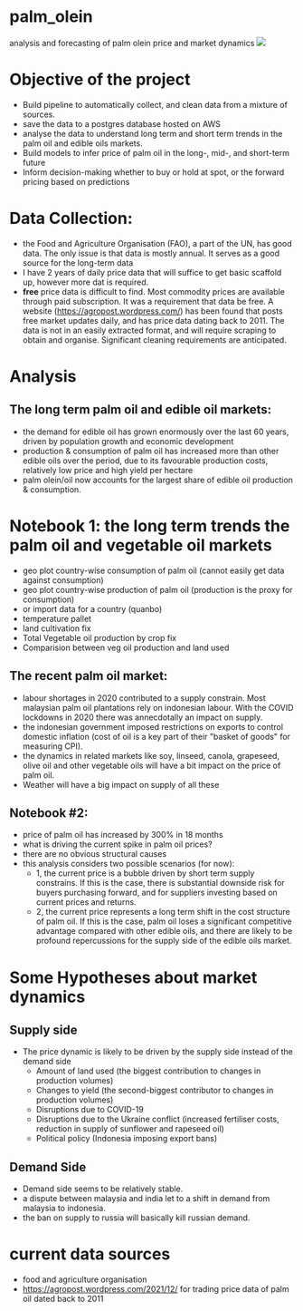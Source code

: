 # palm_olein

analysis and forecasting of palm olein price and market dynamics
![](/home/noone/Documents/GitHub/palm_olein/palm-oil.jpg)
# Objective of the project

- Build pipeline to automatically collect, and clean data from a mixture of sources.
- save the data to a postgres database hosted on AWS
- analyse the data to understand long term and short term trends in the palm oil and edible oils markets.
- Build models to infer price of palm oil in the long-, mid-, and short-term future
- Inform decision-making whether to buy or hold at spot, or the forward pricing based on predictions

# Data Collection:
- the Food and Agriculture Organisation (FAO), a part of the UN, has good data. The only issue is that data is mostly annual. It serves as a good source for the long-term data
- I have 2 years of daily price data that will suffice to get basic scaffold up, however more dat is required.
- **free** price data is difficult to find. Most commodity prices are available through paid subscription. It was a requirement that data be free. A website (https://agropost.wordpress.com/) has been found that posts free market updates daily, and has price data dating back to 2011. The data is not in an easily extracted format, and will require scraping to obtain and organise. Significant cleaning requirements are anticipated.

# Analysis

## The long term palm oil and edible oil markets:

- the demand for edible oil has grown enormously over the last 60 years, driven by population growth and economic development
- production & consumption of palm oil has increased more than other edible oils over the period, due to its favourable production costs, relatively low price and high yield per hectare
- palm olein/oil now accounts for the largest share of edible oil production & consumption.

# Notebook 1: the long term trends the palm oil and vegetable oil markets

- geo plot country-wise consumption of palm oil (cannot easily get data against consumption)
- geo plot country-wise production of palm oil (production is the proxy for consumption)
- or import data for a country (quanbo)
- temperature pallet 
- land cultivation fix
- Total Vegetable oil production by crop fix
- Comparision between veg oil production and land used

## The recent palm oil market:

- labour shortages in 2020 contributed to a supply constrain. Most
  malaysian palm oil plantations rely on indonesian labour. With the COVID lockdowns in 2020 there was annecdotally an
  impact on supply.
- the indonesian government imposed restrictions on exports to control domestic inflation (cost of oil is a key part of
  their "basket of goods" for measuring CPI).
- the dynamics in related markets like soy, linseed, canola, grapeseed, olive oil and other vegetable oils will have a
  bit impact on the price of palm oil.
- Weather will have a big impact on supply of all these

## Notebook #2:
- price of palm oil has increased by 300% in 18 months
- what is driving the current spike in palm oil prices? 
- there are no obvious structural causes
- this analysis considers two possible scenarios (for now): 
  - 1, the current price is a bubble driven by short term supply constrains. If this is the case, there is substantial downside risk for buyers purchasing forward, and for suppliers investing based on current prices and returns.
  - 2, the current price represents a long term shift in the cost structure of palm oil. If this is the case, palm oil loses a significant competitive advantage compared with other edible oils, and there are likely to be profound repercussions for the supply side of the edible oils market.

# Some Hypotheses about market dynamics

## Supply side
- The price dynamic is likely to be driven by the supply side instead of the demand side
  - Amount of land used (the biggest contribution to changes in production volumes)
  - Changes to yield (the second-biggest contributor to changes in production volumes)
  - Disruptions due to COVID-19
  - Disruptions due to the Ukraine conflict (increased fertiliser costs, reduction in supply of sunflower and rapeseed oil)
  - Political policy (Indonesia imposing export bans)

## Demand Side
- Demand side seems to be relatively stable.
- a dispute between malaysia and india let to a shift in demand from malaysia to indonesia.
- the ban on supply to russia will basically kill russian demand.

# current data sources
- food and agriculture organisation
- https://agropost.wordpress.com/2021/12/ for trading price data of palm oil dated back to 2011
